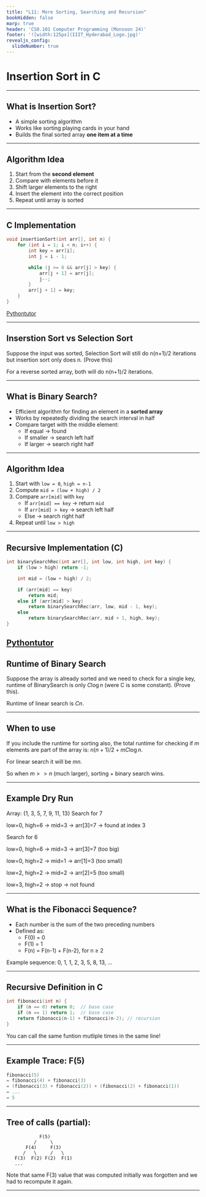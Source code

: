 ```yaml
---
title: "L11: More Sorting, Searching and Recursion"
bookHidden: false
marp: true
header: 'CS0.101 Computer Programming (Monsoon 24)'
footer: '![width:125px](IIIT_Hyderabad_Logo.jpg)'
revealjs_config:
  slideNumber: true
---
```



# Insertion Sort in C

---

## What is Insertion Sort?
- A simple sorting algorithm
- Works like sorting playing cards in your hand
- Builds the final sorted array **one item at a time**

---

## Algorithm Idea
1. Start from the **second element**  
2. Compare with elements before it  
3. Shift larger elements to the right  
4. Insert the element into the correct position  
5. Repeat until array is sorted  


---

## C Implementation
```c
void insertionSort(int arr[], int n) {
    for (int i = 1; i < n; i++) {
        int key = arr[i];
        int j = i - 1;

        while (j >= 0 && arr[j] > key) {
            arr[j + 1] = arr[j];
            j--;
        }
        arr[j + 1] = key;
    }
}
```

[Pythontutor](https://pythontutor.com/render.html#code=%23include%20%3Cstdio.h%3E%0A%0Avoid%20insertionSort%28int%20arr%5B%5D,%20int%20n%29%20%7B%0A%20%20for%20%28int%20i%20%3D%201%3B%20i%20%3C%20n%3B%20i%2B%2B%29%20%7B%0A%20%20%20%20int%20key%20%3D%20arr%5Bi%5D%3B%0A%20%20%20%20int%20j%20%3D%20i%20-%201%3B%0A%0A%20%20%20%20while%20%28j%20%3E%3D%200%20%26%26%20arr%5Bj%5D%20%3E%20key%29%20%7B%0A%20%20%20%20%20%20%20%20arr%5Bj%20%2B%201%5D%20%3D%20arr%5Bj%5D%3B%0A%20%20%20%20%20%20%20%20j--%3B%0A%20%20%20%20%20%20%7D%0A%20%20%20%20arr%5Bj%20%2B%201%5D%20%3D%20key%3B%0A%20%20%7D%0A%7D%0A%0Avoid%20print_array%28int%20arr%5B%5D,%20int%20size%29%20%7B%0A%20%20for%28int%20i%20%3D%200%3B%20i%20%3C%20size%3B%20i%2B%2B%29%20%7B%0A%20%20%20%20printf%28%22%25d%20%22,%20arr%5Bi%5D%29%3B%0A%20%20%7D%0A%20%20printf%28%22%5Cn%22%29%3B%0A%7D%0A%0Aint%20main%28%29%20%7B%0A%20%20int%20arr%5B%5D%20%3D%20%7B%204,%203,%202,%201%7D%3B%0A%20%20insertionSort%28arr,%204%29%3B%0A%20%20print_array%28arr,%204%29%3B%0A%20%0A%7D&cumulative=false&curInstr=37&heapPrimitives=nevernest&mode=display&origin=opt-frontend.js&py=c_gcc9.3.0&rawInputLstJSON=%5B%5D&textReferences=false)

---
## Inserstion Sort vs Selection Sort

Suppose the input was sorted, Selection Sort will still do n(n+1)/2 iterations but insertion sort only does n. (Prove this)


For a reverse sorted array, both will do n(n+1)/2 iterations.


---


## What is Binary Search?
- Efficient algorithm for finding an element in a **sorted array**
- Works by repeatedly dividing the search interval in half
- Compare target with the middle element:
  - If equal → found
  - If smaller → search left half
  - If larger → search right half

---

## Algorithm Idea
1. Start with `low = 0`, `high = n-1`
2. Compute `mid = (low + high) / 2`
3. Compare `arr[mid]` with `key`
   - If `arr[mid] == key` → return `mid`
   - If `arr[mid] > key` → search left half
   - Else → search right half
4. Repeat until `low > high`

---

## Recursive Implementation (C)

```c
int binarySearchRec(int arr[], int low, int high, int key) {
    if (low > high) return -1;

    int mid = (low + high) / 2;

    if (arr[mid] == key)
        return mid;
    else if (arr[mid] > key)
        return binarySearchRec(arr, low, mid - 1, key);
    else
        return binarySearchRec(arr, mid + 1, high, key);
}
```
[Pythontutor](https://pythontutor.com/render.html#code=%23include%20%3Cstdio.h%3E%0A%0A//%20Recursive%20binary%20search%20function%0Aint%20binarySearch%28int%20arr%5B%5D,%20int%20low,%20int%20high,%20int%20key%29%20%7B%0A%20%20%20%20if%20%28low%20%3E%20high%29%0A%20%20%20%20%20%20%20%20return%20-1%3B%20%20//%20key%20not%20found%0A%0A%20%20%20%20int%20mid%20%3D%20%28low%20%2B%20high%29%20/%202%3B%0A%0A%20%20%20%20if%20%28arr%5Bmid%5D%20%3D%3D%20key%29%0A%20%20%20%20%20%20%20%20return%20mid%3B%20%20//%20key%20found%0A%20%20%20%20else%20if%20%28arr%5Bmid%5D%20%3C%20key%29%0A%20%20%20%20%20%20%20%20return%20binarySearch%28arr,%20mid%20%2B%201,%20high,%20key%29%3B%20//%20search%20right%0A%20%20%20%20else%0A%20%20%20%20%20%20%20%20return%20binarySearch%28arr,%20low,%20mid%20-%201,%20key%29%3B%20//%20search%20left%0A%7D%0A%0Aint%20main%28%29%20%7B%0A%20%20%20%20//%20Test%20Case%201%0A%20%20%20%20int%20arr1%5B%5D%20%3D%20%7B2,%204,%206,%208,%2010,%2012,%2014%7D%3B%0A%0A%20%20%20%20int%20result1%20%3D%20binarySearch%28arr1,%200,%206,%2010%29%3B%0A%20%20%20%20if%20%28result1%20!%3D%20-1%29%0A%20%20%20%20%20%20%20%20printf%28%22Test%20Case%201%3A%20Element%20%25d%20found%20at%20index%20%25d%5Cn%22,%2010,%20result1%29%3B%0A%20%20%20%20else%0A%20%20%20%20%20%20%20%20printf%28%22Test%20Case%201%3A%20Element%20%25d%20not%20found%5Cn%22,%2010%29%3B%0A%0A%20%20%20%20//%20Test%20Case%202%0A%20%20%20%20int%20arr2%5B%5D%20%3D%20%7B5,%2015,%2025,%2035,%2045,%2055%7D%3B%0A%20%20%20%20int%20result2%20%3D%20binarySearch%28arr2,%200,%205,%2020%29%3B%0A%20%20%20%20if%20%28result2%20!%3D%20-1%29%0A%20%20%20%20%20%20%20%20printf%28%22Test%20Case%202%3A%20Element%20%25d%20found%20at%20index%20%25d%5Cn%22,%2020,%20result2%29%3B%0A%20%20%20%20else%0A%20%20%20%20%20%20%20%20printf%28%22Test%20Case%202%3A%20Element%20%25d%20not%20found%5Cn%22,%2020%29%3B%0A%0A%20%20%20%20return%200%3B%0A%7D&cumulative=false&curInstr=0&heapPrimitives=nevernest&mode=display&origin=opt-frontend.js&py=c_gcc9.3.0&rawInputLstJSON=%5B%5D&textReferences=false)
---

## Runtime of Binary Search

Suppose the array is already sorted and we need to check for a single key, runtime of BinarySearch is only $C \log n$ (were C is some constant). (Prove this).

Runtime of linear search is $C n$. 

---

## When to use

If you include the runtime for sorting also, the total runtime for checking if $m$ elements are part of the array is: $n(n+1)/2 + m C \log n$.

For linear search it will be $m n$.

So when $m >> n$ (much larger), sorting + binary search wins.

---

## Example Dry Run
Array: {1, 3, 5, 7, 9, 11, 13}
Search for 7

low=0, high=6 → mid=3 → arr[3]=7 → found at index 3

Search for 6

low=0, high=6 → mid=3 → arr[3]=7 (too big)

low=0, high=2 → mid=1 → arr[1]=3 (too small)

low=2, high=2 → mid=2 → arr[2]=5 (too small)

low=3, high=2 → stop → not found

---


## What is the Fibonacci Sequence?
- Each number is the sum of the two preceding numbers
- Defined as:
  - F(0) = 0
  - F(1) = 1
  - F(n) = F(n-1) + F(n-2), for n ≥ 2

Example sequence:
0, 1, 1, 2, 3, 5, 8, 13, ...

---

## Recursive Definition in C
```c
int fibonacci(int n) {
    if (n == 0) return 0;  // base case
    if (n == 1) return 1;  // base case
    return fibonacci(n-1) + fibonacci(n-2); // recursion
}
```
You can call the same funtion mutliple times in the same line!

---

## Example Trace: F(5)

```c
fibonacci(5)
= fibonacci(4) + fibonacci(3)
= (fibonacci(3) + fibonacci(2)) + (fibonacci(2) + fibonacci(1))
= ...
= 5
```

---

## Tree of calls (partial):

```
            F(5)
          /     \
       F(4)     F(3)
      /   \     /   \
   F(3)  F(2) F(2)  F(1)
   ...
```
Note that same F(3) value that was computed initially was forgotten and we had to recompute it again.

---
